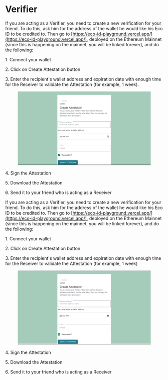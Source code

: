 # Verifier

If you are acting as a Verifier, you need to create a new verification for your friend. To do this, ask him for the address of the wallet he would like his Eco ID to be credited to. Then go to [https://eco-id-playground.vercel.app/](https://eco-id-playground.vercel.app/), deployed on the Ethereum Mainnet (since this is happening on the mainnet, you will be linked forever), and do the following:

1\. Connect your wallet

2\. Click on Create Attestation button

3\. Enter the recipient's wallet address and expiration date with enough time for the Receiver to validate the Attestation (for example, 1 week).

<figure><img src="../.gitbook/assets/2023-02-17 23 47 11 (2).png" alt=""><figcaption></figcaption></figure>

4\. Sign the Attestation

5\. Download the Attestation

6\. Send it to your friend who is acting as a Receiver

If you are acting as a Verifier, you need to create a new verification for your friend. To do this, ask him for the address of the wallet he would like his Eco ID to be credited to. Then go to [https://eco-id-playground.vercel.app/](https://eco-id-playground.vercel.app/), deployed on the Ethereum Mainnet (since this is happening on the mainnet, you will be linked forever), and do the following:

1\. Connect your wallet

2\. Click on Create Attestation button

3\. Enter the recipient's wallet address and expiration date with enough time for the Receiver to validate the Attestation (for example, 1 week)

<figure><img src="../.gitbook/assets/2023-02-17 23 47 11 (1).png" alt=""><figcaption></figcaption></figure>

4\. Sign the Attestation

5\. Download the Attestation

6\. Send it to your friend who is acting as a Receiver
